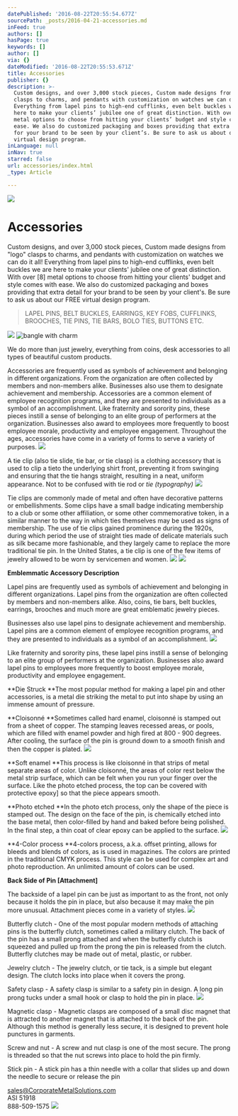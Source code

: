 ```yaml
---
datePublished: '2016-08-22T20:55:54.677Z'
sourcePath: _posts/2016-04-21-accessories.md
inFeed: true
authors: []
hasPage: true
keywords: []
author: []
via: {}
dateModified: '2016-08-22T20:55:53.671Z'
title: Accessories
publisher: {}
description: >-
  Custom designs, and over 3,000 stock pieces, Custom made designs from “logo”
  clasps to charms, and pendants with customization on watches we can do it all!
  Everything from lapel pins to high-end cufflinks, even belt buckles we are
  here to make your clients’ jubilee one of great distinction. With over [8]
  metal options to choose from hitting your clients’ budget and style comes with
  ease. We also do customized packaging and boxes providing that extra detail
  for your brand to be seen by your client’s. Be sure to ask us about our FREE
  virtual design program.
inLanguage: null
inNav: true
starred: false
url: accessories/index.html
_type: Article

---
```

![](https://the-grid-user-content.s3-us-west-2.amazonaws.com/0155cc10-6ac5-45f8-9e12-12ac0036defa.jpg)

# Accessories

Custom designs, and over 3,000 stock pieces, Custom made designs from "logo" clasps to charms, and pendants with customization on watches we can do it all! Everything from lapel pins to high-end cufflinks, even belt buckles we are here to make your clients' jubilee one of great distinction. With over \[8\] metal options to choose from hitting your clients' budget and style comes with ease. We also do customized packaging and boxes providing that extra detail for your brand to be seen by your client's. Be sure to ask us about our FREE virtual design program.

> LAPEL PINS, BELT BUCKLES, EARRINGS, KEY FOBS, CUFFLINKS, BROOCHES, TIE PINS, TIE BARS, BOLO TIES, BUTTONS ETC.

![](https://s3-us-west-2.amazonaws.com/the-grid-img/p/19241b4d722c7b625c24812034a0423b80a58dd5.jpg)
![bangle with charm](https://the-grid-user-content.s3-us-west-2.amazonaws.com/12fbbd87-97b0-4235-95c7-4de23ea3506d.jpg)

We do more than just jewelry, everything from coins, desk accessories to all types of beautiful custom products.

Accessories are frequently used as symbols of achievement and belonging in different organizations. From the organization are often collected by members and non-members alike. Businesses also use them to designate achievement and membership. Accessories are a common element of employee recognition programs, and they are presented to individuals as a symbol of an accomplishment. Like fraternity and sorority pins, these pieces instill a sense of belonging to an elite group of performers at the organization. Businesses also award to employees more frequently to boost employee morale, productivity and employee engagement. Throughout the ages, accessories have come in a variety of forms to serve a variety of purposes.
![](https://s3-us-west-2.amazonaws.com/the-grid-img/p/ff3cfccd3e7eede2f082b62b88335ceb29688e04.png)

A tie clip (also tie slide, tie bar, or tie clasp) is a clothing accessory that is used to clip a tieto the underlying shirt front, preventing it from swinging and ensuring that the tie hangs straight, resulting in a neat, uniform appearance. Not to be confused with tie rod or _tie (typography)_
![](https://the-grid-user-content.s3-us-west-2.amazonaws.com/4e4cc136-7c0e-4cd3-bc51-c33a4c6654b3.jpg)

Tie clips are commonly made of metal and often have decorative patterns or embellishments. Some clips have a small badge indicating membership to a club or some other affiliation, or some other commemorative token, in a similar manner to the way in which ties themselves may be used as signs of membership. The use of tie clips gained prominence during the 1920s, during which period the use of straight ties made of delicate materials such as silk became more fashionable, and they largely came to replace the more traditional tie pin. In the United States, a tie clip is one of the few items of jewelry allowed to be worn by servicemen and women.
![](https://the-grid-user-content.s3-us-west-2.amazonaws.com/bf1344d3-287d-4868-a8a0-2113a66f2e61.jpg)
![](https://s3-us-west-2.amazonaws.com/the-grid-img/p/c31d46972f7bd5166f12e3a3a72aa68e715e5fc3.jpg)

**Emblemmatic Accessory Description**

Lapel pins are frequently used as symbols of achievement and belonging in different organizations. Lapel pins from the organization are often collected by members and non-members alike. Also, coins, tie bars, belt buckles, earrings, brooches and much more are great emblematic jewelry pieces.

Businesses also use lapel pins to designate achievement and membership. Lapel pins are a common element of employee recognition programs, and they are presented to individuals as a symbol of an accomplishment.
![](https://the-grid-user-content.s3-us-west-2.amazonaws.com/52dd4d33-76e1-40cf-b1bf-67bb1b31a226.jpg)

Like fraternity and sorority pins, these lapel pins instill a sense of belonging to an elite group of performers at the organization. Businesses also award lapel pins to employees more frequently to boost employee morale, productivity and employee engagement.

**Die Struck **The most popular method for making a lapel pin and other accessories, is a metal die striking the metal to put into shape by using an immense amount of pressure.

**Cloisonné **Sometimes called hard enamel, cloisonné is stamped out from a sheet of copper. The stamping leaves recessed areas, or pools, which are filled with enamel powder and high fired at 800 - 900 degrees. After cooling, the surface of the pin is ground down to a smooth finish and then the copper is plated.
![](https://the-grid-user-content.s3-us-west-2.amazonaws.com/751f2611-1785-4a21-872a-d265f21f3057.jpg)

**Soft enamel **This process is like cloisonné in that strips of metal separate areas of color. Unlike cloisonné, the areas of color rest below the metal strip surface, which can be felt when you run your finger over the surface. Like the photo etched process, the top can be covered with protective epoxy\] so that the piece appears smooth.

**Photo etched **In the photo etch process, only the shape of the piece is stamped out. The design on the face of the pin, is chemically etched into the base metal, then color-filled by hand and baked before being polished. In the final step, a thin coat of clear epoxy can be applied to the surface.
![](https://the-grid-user-content.s3-us-west-2.amazonaws.com/7d0b30b0-60e9-4c19-a243-dae603f982c9.jpg)

**4-Color process **4-colors process, a.k.a. offset printing, allows for bleeds and blends of colors, as is used in magazines. The colors are printed in the traditional CMYK process. This style can be used for complex art and photo reproduction. An unlimited amount of colors can be used.

**Back Side of Pin \[Attachment\]**

The backside of a lapel pin can be just as important to as the front, not only because it holds the pin in place, but also because it may make the pin more unusual. Attachment pieces come in a variety of styles.
![](https://the-grid-user-content.s3-us-west-2.amazonaws.com/63d4c912-6900-43cd-bdd4-5ca7947387e9.jpg)

Butterfly clutch - One of the most popular modern methods of attaching pins is the butterfly clutch, sometimes called a military clutch. The back of the pin has a small prong attached and when the butterfly clutch is squeezed and pulled up from the prong the pin is released from the clutch. Butterfly clutches may be made out of metal, plastic, or rubber.

Jewelry clutch - The jewelry clutch, or tie tack, is a simple but elegant design. The clutch locks into place when it covers the prong.

Safety clasp - A safety clasp is similar to a safety pin in design. A long pin prong tucks under a small hook or clasp to hold the pin in place.
![](https://the-grid-user-content.s3-us-west-2.amazonaws.com/85389570-d925-490c-992e-44b24f0a50a7.jpg)

Magnetic clasp - Magnetic clasps are composed of a small disc magnet that is attracted to another magnet that is attached to the back of the pin. Although this method is generally less secure, it is designed to prevent hole punctures in garments.

Screw and nut - A screw and nut clasp is one of the most secure. The prong is threaded so that the nut screws into place to hold the pin firmly.

Stick pin - A stick pin has a thin needle with a collar that slides up and down the needle to secure or release the pin

sales@CorporateMetalSolutions.com  
ASI 51918   
888-509-1575
![](https://the-grid-user-content.s3-us-west-2.amazonaws.com/860cff8c-72bc-4c54-9bb3-e9f596656318.jpg)
